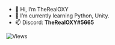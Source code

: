 - 👋 Hi, I’m TheRealOXY
- 🌱 I’m currently learning Python, Unity.
- 📫 Discord: **TheRealOXY#5665**

![Views](https://komarev.com/ghpvc/?username=TheRealOXY&color=389474)
